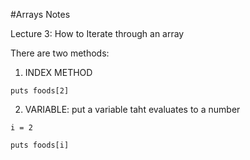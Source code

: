 
#Arrays Notes



Lecture 3: How to Iterate through an array

There are two methods:
1. INDEX METHOD
  
  
  `puts foods[2]`

2. VARIABLE: put a variable taht evaluates to a number
  
  
  `i = 2`
  
  
  `puts foods[i]`


